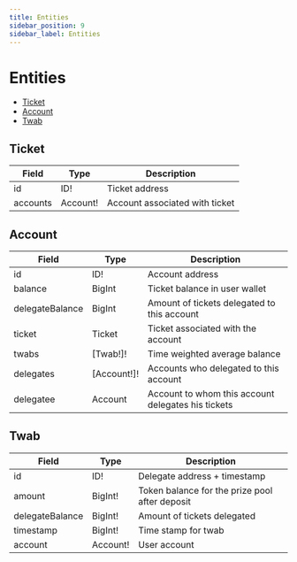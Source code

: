 ```yaml
---
title: Entities
sidebar_position: 9
sidebar_label: Entities
---
```


# Entities

- [Ticket](#ticket)
- [Account](#account)
- [Twab](#twab)

## Ticket

| Field    | Type     | Description                    |
| -------- | -------- | ------------------------------ |
| id       | ID!      | Ticket address                 |
| accounts | Account! | Account associated with ticket |

## Account

| Field           | Type        | Description                                        |
| --------------- | ----------- | -------------------------------------------------- |
| id              | ID!         | Account address                                    |
| balance         | BigInt      | Ticket balance in user wallet                      |
| delegateBalance | BigInt      | Amount of tickets delegated to this account        |
| ticket          | Ticket      | Ticket associated with the account                 |
| twabs           | [Twab!]!    | Time weighted average balance                      |
| delegates       | [Account!]! | Accounts who delegated to this account             |
| delegatee       | Account     | Account to whom this account delegates his tickets |

## Twab

| Field           | Type     | Description                                    |
| --------------- | -------- | ---------------------------------------------- |
| id              | ID!      | Delegate address + timestamp                   |
| amount          | BigInt!  | Token balance for the prize pool after deposit |
| delegateBalance | BigInt!  | Amount of tickets delegated                    |
| timestamp       | BigInt!  | Time stamp for twab                            |
| account         | Account! | User account                                   |
